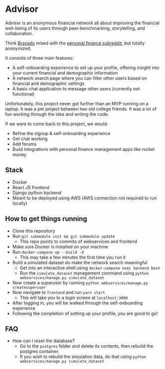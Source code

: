 # Advisor
Advisor is an anonymous financial network all about improving the financial well-being of its users through peer-benchmarking, storytelling, and collaboration. 

Think [Bravado](https://bravado.co/home) mixed with the [personal finance subreddit](https://www.reddit.com/r/personalfinance/), but totally anonymized.

It consists of three main features:
- A self-onboarding experience to set up your profile, offering insight into your current financial and demographic information
- A network search page where you can filter other users based on financial and demographic settings
- A basic chat application to message other users (currently not functional)

Unfortunately, this project never got further than an MVP running on a laptop. It was a pet project between two old college friends. It was a lot of fun working through the idea and writing the code.

If we were to come back to this project, we would:
- Refine the signup & self-onboarding experience 
- Get chat working
- Add forums
- Build integrations with personal finance management apps like rocket money

## Stack

- Docker
- React JS frontend
- Django python backend
- Meant to be deployed using AWS (AWS connection not required to run locally)

## How to get things running

- Clone this repository
- Run `git submodule init && git submodule update`
  - This repo points to commits of webservices and frontend
- Make sure Docker is installed on your machine
- Run `docker-compose up --build -d`
  - This may take a few minutes the first time you run it
- Build a simulated dataset do make the network search meaningful
  - Get into an interactive shell using `docker-compose exec backend bash`
  - Run the `simulate_dataset` management command using `python webservices/manage.py simulate_dataset`
- Now create a superuser by running `python webservices/manage.py createsuperuser`
- Now navigate to `frontend` and run `yarn start`
  - This will take you to a login screen at `localhost:3000`
- After logging in, you will be walked through the self-onboarding experience
- Following the completion of setting up your profile, you are good to go!


## FAQ

- How can I reset the database?
  - Go to the `postgres` folder and delete its contents, then rebuild the postgres container.
  - If you wish to rebuild the simulation data, do that using `python webservices/manage.py simulate_dataset`